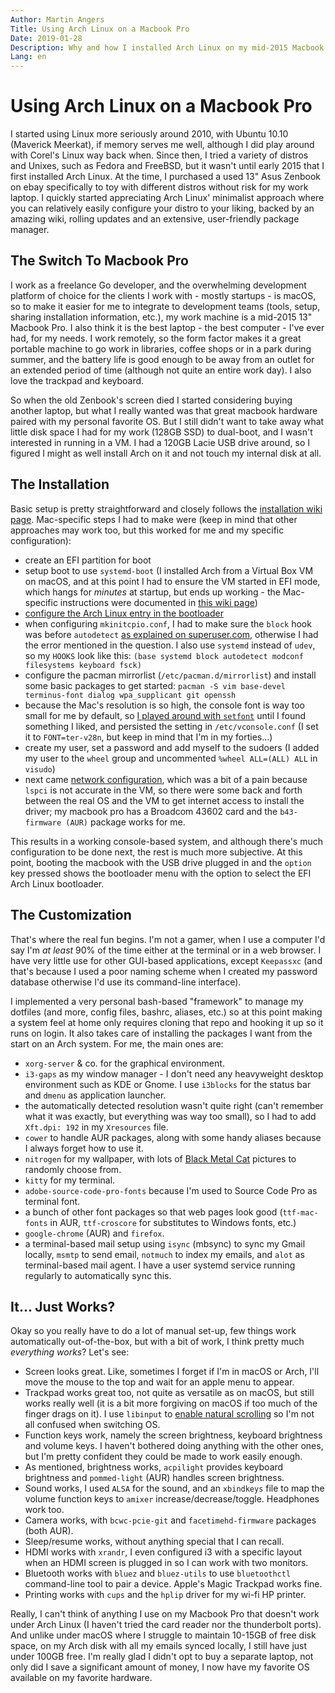 ```yaml
---
Author: Martin Angers
Title: Using Arch Linux on a Macbook Pro
Date: 2019-01-28
Description: Why and how I installed Arch Linux on my mid-2015 Macbook Pro using a USB drive.
Lang: en
---
```


# Using Arch Linux on a Macbook Pro

I started using Linux more seriously around 2010, with Ubuntu 10.10 (Maverick Meerkat), if memory serves me well, although I did play around with Corel's Linux way back when. Since then, I tried a variety of distros and Unixes, such as Fedora and FreeBSD, but it wasn't until early 2015 that I first installed Arch Linux. At the time, I purchased a used 13" Asus Zenbook on ebay specifically to toy with different distros without risk for my work laptop. I quickly started appreciating Arch Linux' minimalist approach where you can relatively easily configure your distro to your liking, backed by an amazing wiki, rolling updates and an extensive, user-friendly package manager.

## The Switch To Macbook Pro

I work as a freelance Go developer, and the overwhelming development platform of choice for the clients I work with - mostly startups - is macOS, so to make it easier for me to integrate to development teams (tools, setup, sharing installation information, etc.), my work machine is a mid-2015 13" Macbook Pro. I also think it is the best laptop - the best computer - I've ever had, for my needs. I work remotely, so the form factor makes it a great portable machine to go work in libraries, coffee shops or in a park during summer, and the battery life is good enough to be away from an outlet for an extended period of time (although not quite an entire work day). I also love the trackpad and keyboard.

So when the old Zenbook's screen died I started considering buying another laptop, but what I really wanted was that great macbook hardware paired with my personal favorite OS. But I still didn't want to take away what little disk space I had for my work (128GB SSD) to dual-boot, and I wasn't interested in running in a VM. I had a 120GB Lacie USB drive around, so I figured I might as well install Arch on it and not touch my internal disk at all.

## The Installation

Basic setup is pretty straightforward and closely follows the [installation wiki page][1]. Mac-specific steps I had to make were (keep in mind that other approaches may work too, but this worked for me and my specific configuration):

* create an EFI partition for boot
* setup boot to use `systemd-boot` (I installed Arch from a Virtual Box VM on macOS, and at this point I had to ensure the VM started in EFI mode, which hangs for *minutes* at startup, but ends up working - the Mac-specific instructions were documented in [this wiki page][2])
* [configure the Arch Linux entry in the bootloader][3]
* when configuring `mkinitcpio.conf`, I had to make sure the `block` hook was before `autodetect` [as explained on superuser.com][4], otherwise I had the error mentioned in the question. I also use `systemd` instead of `udev`, so my `HOOKS` look like this: `(base systemd block autodetect modconf filesystems keyboard fsck)`
* configure the pacman mirrorlist (`/etc/pacman.d/mirrorlist`) and install some basic packages to get started: `pacman -S vim base-devel terminus-font dialog wpa_supplicant git openssh`
* because the Mac's resolution is so high, the console font is way too small for me by default, so [I played around with `setfont`][5] until I found something I liked, and persisted the setting in `/etc/vconsole.conf` (I set it to `FONT=ter-v28n`, but keep in mind that I'm in my forties...)
* create my user, set a password and add myself to the sudoers (I added my user to the `wheel` group and uncommented `%wheel ALL=(ALL) ALL` in `visudo`)
* next came [network configuration][6], which was a bit of a pain because `lspci` is not accurate in the VM, so there were some back and forth between the real OS and the VM to get internet access to install the driver; my macbook pro has a Broadcom 43602 card and the `b43-firmware (AUR)` package works for me.

This results in a working console-based system, and although there's much configuration to be done next, the rest is much more subjective. At this point, booting the macbook with the USB drive plugged in and the `option` key pressed shows the bootloader menu with the option to select the EFI Arch Linux bootloader.

## The Customization

That's where the real fun begins. I'm not a gamer, when I use a computer I'd say I'm *at least* 90% of the time either at the terminal or in a web browser. I have very little use for other GUI-based applications, except `Keepassxc` (and that's because I used a poor naming scheme when I created my password database otherwise I'd use its command-line interface).

I implemented a very personal bash-based "framework" to manage my dotfiles (and more, config files, bashrc, aliases, etc.) so at this point making a system feel at home only requires cloning that repo and hooking it up so it runs on login. It also takes care of installing the packages I want from the start on an Arch system. For me, the main ones are:

* `xorg-server` & co. for the graphical environment.
* `i3-gaps` as my window manager - I don't need any heavyweight desktop environment such as KDE or Gnome. I use `i3blocks` for the status bar and `dmenu` as application launcher.
* the automatically detected resolution wasn't quite right (can't remember what it was exactly, but everything was way too small), so I had to add `Xft.dpi: 192` in my `Xresources` file.
* `cower` to handle AUR packages, along with some handy aliases because I always forget how to use it.
* `nitrogen` for my wallpaper, with lots of [Black Metal Cat][8] pictures to randomly choose from.
* `kitty` for my terminal.
* `adobe-source-code-pro-fonts` because I'm used to Source Code Pro as terminal font.
* a bunch of other font packages so that web pages look good (`ttf-mac-fonts` in AUR, `ttf-croscore` for substitutes to Windows fonts, etc.)
* `google-chrome` (AUR) and `firefox`.
* a terminal-based mail setup using `isync` (mbsync) to sync my Gmail locally, `msmtp` to send email, `notmuch` to index my emails, and `alot` as terminal-based mail agent. I have a user systemd service running regularly to automatically sync this.

## It... Just Works?

Okay so you really have to do a lot of manual set-up, few things work automatically out-of-the-box, but with a bit of work, I think pretty much *everything works*? Let's see:

* Screen looks great. Like, sometimes I forget if I'm in macOS or Arch, I'll move the mouse to the top and wait for an apple menu to appear.
* Trackpad works great too, not quite as versatile as on macOS, but still works really well (it is a bit more forgiving on macOS if too much of the finger drags on it). I use `libinput` to [enable natural scrolling][7] so I'm not all confused when switching OS.
* Function keys work, namely the screen brightness, keyboard brightness and volume keys. I haven't bothered doing anything with the other ones, but I'm pretty confident they could be made to work easily enough.
* As mentioned, brightness works, `acpilight` provides keyboard brightness and `pommed-light` (AUR) handles screen brightness.
* Sound works, I used `ALSA` for the sound, and an `xbindkeys` file to map the volume function keys to `amixer` increase/decrease/toggle. Headphones work too.
* Camera works, with `bcwc-pcie-git` and `facetimehd-firmware` packages (both AUR).
* Sleep/resume works, without anything special that I can recall.
* HDMI works with `xrandr`, I even configured i3 with a specific layout when an HDMI screen is plugged in so I can work with two monitors.
* Bluetooth works with `bluez` and `bluez-utils` to use `bluetoothctl` command-line tool to pair a device. Apple's Magic Trackpad works fine.
* Printing works with `cups` and the `hplip` driver for my wi-fi HP printer.

Really, I can't think of anything I use on my Macbook Pro that doesn't work under Arch Linux (I haven't tried the card reader nor the thunderbolt ports). And unlike under macOS where I struggle to maintain 10-15GB of free disk space, on my Arch disk with all my emails synced locally, I still have just under 100GB free. I'm really glad I didn't opt to buy a separate laptop, not only did I save a significant amount of money, I now have my favorite OS available on my favorite hardware.

[1]: https://wiki.archlinux.org/index.php/installation_guide
[2]: https://wiki.archlinux.org/index.php/mac#Setup_bootloader
[3]: https://wiki.archlinux.org/index.php/Systemd-boot#Configuration
[4]: https://superuser.com/questions/769047/unable-to-find-root-device-on-a-fresh-archlinux-install
[5]: https://wiki.archlinux.org/index.php/Linux_console#Fonts
[6]: https://wiki.archlinux.org/index.php/mac#Wi-Fi
[7]: https://wiki.archlinux.org/index.php/mac#Keyboard_.26_Trackpad
[8]: https://twitter.com/evilbmcats
